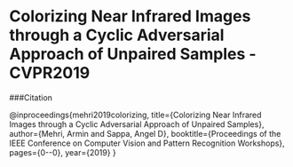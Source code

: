 # Colorizing Near Infrared Images through a Cyclic Adversarial Approach of Unpaired Samples - CVPR2019


###Citation

@inproceedings{mehri2019colorizing,
  title={Colorizing Near Infrared Images through a Cyclic Adversarial Approach of Unpaired Samples},
  author={Mehri, Armin and Sappa, Angel D},
  booktitle={Proceedings of the IEEE Conference on Computer Vision and Pattern Recognition Workshops},
  pages={0--0},
  year={2019}
}
